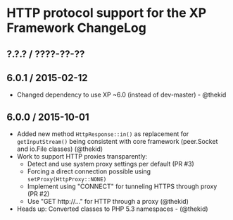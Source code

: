HTTP protocol support for the XP Framework ChangeLog
========================================================================

## ?.?.? / ????-??-??

## 6.0.1 / 2015-02-12

* Changed dependency to use XP ~6.0 (instead of dev-master) - @thekid

## 6.0.0 / 2015-10-01

* Added new method `HttpResponse::in()` as replacement for `getInputStream()`
  being consistent with core framework (peer.Socket and io.File classes)
  (@thekid)
* Work to support HTTP proxies transparently:
  - Detect and use system proxy settings per default (PR #3)
  - Forcing a direct connection possible using `setProxy(HttpProxy::NONE)`
  - Implement using "CONNECT" for tunneling HTTPS through proxy (PR #2)
  - Use "GET http://..." for HTTP through a proxy
  (@thekid)
* Heads up: Converted classes to PHP 5.3 namespaces - (@thekid)
